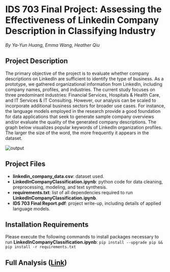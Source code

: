 # IDS 703 Final Project: Assessing the Effectiveness of Linkedin Company Description in Classifying Industry
*By Ya-Yun Huang, Emma Wang, Heather Qiu*

## Project Description

The primary objective of the project is to evaluate whether company descriptions on LinkedIn are sufficient to identify the type of business. As a prototype, we gathered organizational information from LinkedIn, including company names, profiles, and industries. The current study focuses on three predominant industries: Financial Services, Hospitals & Health Care, and IT Services & IT Consulting. However, our analysis can be scaled to incorporate additional business sectors for broader use cases. For instance, the language models employed in the research provide a good foundation for data applications that seek to generate sample company overviews and/or evaluate the quality of the generated company descriptions. The graph below visualizes popular keywords of LinkedIn organization profiles. The larger the size of the word, the more frequently it appears in the dataset.

![output](https://user-images.githubusercontent.com/105904149/210687903-040ad67a-8c92-4df7-99fd-106d90ad151d.png)

## Project Files
* **linkedin_company_data.csv**: dataset used.
* **LinkedInCompanyClassification.ipynb**: python code for data cleaning, preprocessing, modeling, and text synthesis.  
* **requirements.txt**: list of all dependencies required to run **LinkedInCompanyClassification.ipynb**.  
* **IDS 703 Final Report.pdf**: project write-up, including details of applied language models. 

## Installation Requirements
Please execute the following commands to install packages necessary to run **LinkedInCompanyClassification.ipynb**: 
```pip install --upgrade pip && pip install -r requirements.txt```

## Full Analysis ([Link](https://github.com/heath3rq/NLP_Company_Industry_Classification/blob/main/IDS%20703%20Final%20Project%20Report.pdf))

